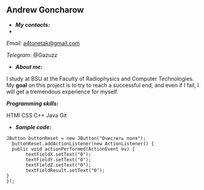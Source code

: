 Andrew Goncharow
-------------
 *  **_My contacts:_**
 *  
 *Email:* a4tonetak@gmail.com
 
 *Telegram*: @Gazuzz
 * **_About me:_**
 
I study at BSU at the Faculty of Radiophysics and Computer Technologies. My **goal** on this project is to try to reach a successful end, and even if I fail, I will get a tremendous experience for myself.

**_Programming skills_:**

HTMl CSS C++ Java Git

 * **_Sample code:_**
```
JButton buttonReset = new JButton("Очистить поля");
  buttonReset.addActionListener(new ActionListener() {
  public void actionPerformed(ActionEvent ev) {
       textFieldX.setText("0");
       textFieldY.setText("0");
       textFieldZ.setText("0");
       textFieldResult.setText("0");
}
});
```
